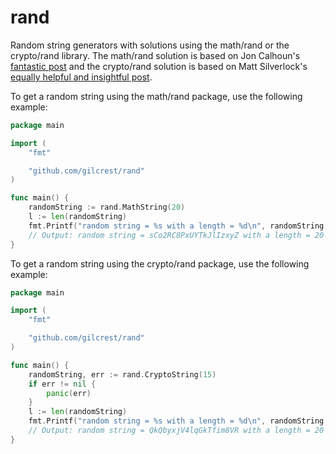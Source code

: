 # rand

Random string generators with solutions using the math/rand or the crypto/rand library. The math/rand solution is based on Jon Calhoun's [fantastic post](https://www.calhoun.io/creating-random-strings-in-go/) and the crypto/rand solution is based on Matt Silverlock's [equally helpful and insightful post](https://blog.questionable.services/article/generating-secure-random-numbers-crypto-rand/).

To get a random string using the math/rand package, use the following example:

```go
package main

import (
    "fmt"

    "github.com/gilcrest/rand"
)

func main() {
    randomString := rand.MathString(20)
    l := len(randomString)
    fmt.Printf("random string = %s with a length = %d\n", randomString, l)
    // Output: random string = sCo2RC8PxUYTkJlIzxyZ with a length = 20
}
```

To get a random string using the crypto/rand package, use the following example:

```go
package main

import (
    "fmt"

    "github.com/gilcrest/rand"
)

func main() {
    randomString, err := rand.CryptoString(15)
    if err != nil {
        panic(err)
    }
    l := len(randomString)
    fmt.Printf("random string = %s with a length = %d\n", randomString, l)
    // Output: random string = QkQbyxjV4lqGkTfim8VR with a length = 20
}
```